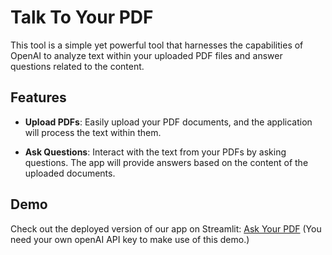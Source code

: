# Talk To Your PDF

This tool is a simple yet powerful tool that harnesses the capabilities of OpenAI to analyze text within your uploaded PDF files and answer questions related to the content.

## Features

- **Upload PDFs**: Easily upload your PDF documents, and the application will process the text within them.

- **Ask Questions**: Interact with the text from your PDFs by asking questions. The app will provide answers based on the content of the uploaded documents.

## Demo

Check out the deployed version of our app on Streamlit: [Ask Your PDF](https://talk-to-your-pdf-version1.streamlit.app/) 
(You need your own openAI API key to make use of this demo.)
